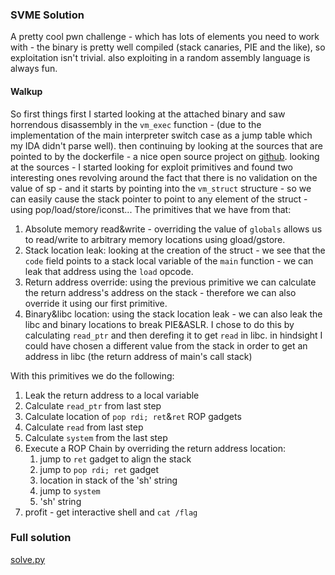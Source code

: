 ### SVME Solution
A pretty cool pwn challenge - which has lots of elements you need to work with -
the binary is pretty well compiled (stack canaries, PIE and the like), so
exploitation isn't trivial. also exploiting in a random assembly language is
always fun.
#### Walkup
So first things first I started looking at the attached binary and saw
horrendous disassembly in the `vm_exec` function - (due to the implementation of
the main interpreter switch case as a jump table which my IDA didn't parse
well). then continuing by looking at the sources that are pointed to by the
dockerfile - a nice open source project on [github](https://github.com/parrt/simple-virtual-machine-C).
looking at the sources - I started looking for exploit primitives and found two
interesting ones revolving around the fact that there is no validation on the 
value of sp - and it starts by pointing into the `vm_struct` structure - so we 
can easily cause the stack pointer to point to any element of the struct - 
using pop/load/store/iconst...
The primitives that we have from that:
1. Absolute memory read&write - overriding the value of `globals` allows us to read/write
   to arbitrary memory locations using gload/gstore.
2. Stack location leak: looking at the creation of the struct - we see that the
   `code` field points to a stack local variable of the `main` function - we can
   leak that address using the `load` opcode.
3. Return address override: using the previous primitive we can calculate the return
   address's address on the stack - therefore we can also override it using
   our first primitive.
4. Binary&libc location: using the stack location leak - we can also leak the
   libc and binary locations to break PIE&ASLR. I chose to do this by
   calculating `read_ptr` and then derefing it to get `read` in libc. in
   hindsight I could have chosen a different value from the stack in order to
   get an address in libc (the return address of main's call stack)

With this primitives we do the following:
1. Leak the return address to a local variable
2. Calculate `read_ptr` from last step
3. Calculate location of `pop rdi; ret`&`ret` ROP gadgets
4. Calculate `read` from last step
5. Calculate `system` from the last step
6. Execute a ROP Chain by overriding the return address location:
    1. jump to `ret` gadget to align the stack
    2. jump to `pop rdi; ret` gadget
    3. location in stack of the 'sh' string
    4. jump to `system`
    5. 'sh' string
7. profit - get interactive shell and `cat /flag`

### Full solution
[solve.py](./solve.py)

